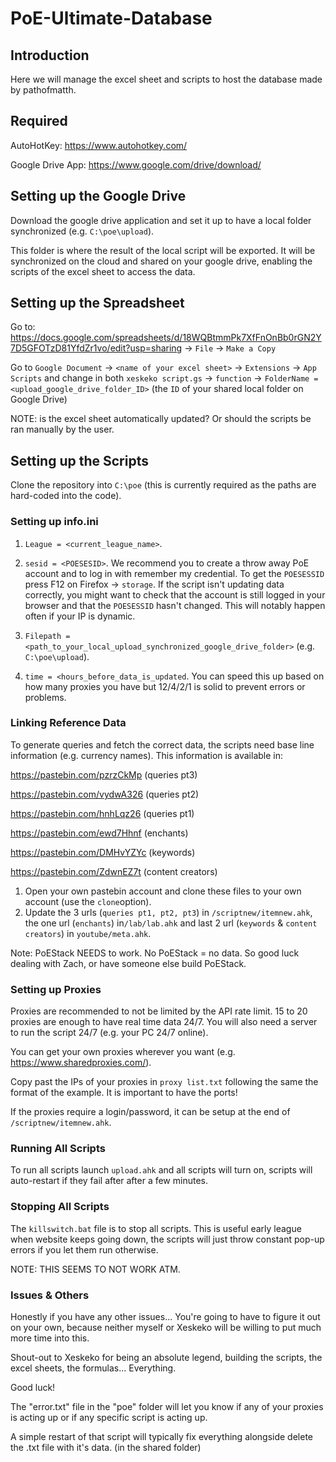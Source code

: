 
# PoE-Ultimate-Database

## Introduction

 Here we will manage the excel sheet and scripts to host the database made by pathofmatth.

## Required

AutoHotKey: https://www.autohotkey.com/

Google Drive App: https://www.google.com/drive/download/

## Setting up the Google Drive

Download the google drive application and set it up to have a local folder synchronized (e.g. `C:\poe\upload`).

This folder is where the result of the local script will be exported. It will be synchronized on the cloud and shared on your google drive, enabling the scripts of the excel sheet to access the data.

## Setting up the Spreadsheet

Go to: https://docs.google.com/spreadsheets/d/18WQBtmmPk7XfFnOnBb0rGN2Y7D5GFOTzD81YfdZr1vo/edit?usp=sharing -> `File` -> `Make a Copy`

Go to `Google Document` -> `<name of your excel sheet>` -> `Extensions` -> `App Scripts` and change in both `xeskeko script.gs` -> `function` -> `FolderName = <upload_google_drive_folder_ID>` (the `ID` of your shared local folder on Google Drive)

NOTE: is the excel sheet automatically updated? Or should the scripts be ran manually by the user.

## Setting up the Scripts

Clone the repository into `C:\poe` (this is currently required as the paths are hard-coded into the code).

### Setting up info.ini

1) `League = <current_league_name>`.

2) `sesid = <POESESID>`. We recommend you to create a throw away PoE account and to log in with remember my credential. To get the `POESESSID` press F12 on Firefox -> `storage`. If the script isn't updating data correctly, you might want to check that the account is still logged in your browser and that the `POESESSID` hasn't changed. This will notably happen often if your IP is dynamic.

3) `Filepath = <path_to_your_local_upload_synchronized_google_drive_folder>` (e.g. `C:\poe\upload`).

4) `time = <hours_before_data_is_updated`. You can speed this up based on how many proxies you have but 12/4/2/1 is solid to prevent errors or problems.

### Linking Reference Data

To generate queries and fetch the correct data, the scripts need base line information (e.g. currency names). This information is available in:

https://pastebin.com/pzrzCkMp (queries pt3)

https://pastebin.com/vydwA326 (queries pt2)

https://pastebin.com/hnhLqz26 (queries pt1)

https://pastebin.com/ewd7Hhnf (enchants)

https://pastebin.com/DMHvYZYc (keywords)

https://pastebin.com/ZdwnEZ7t (content creators)

1) Open your own pastebin account and clone these files to your own account (use the `clone`option).
2) Update the 3 urls (`queries pt1, pt2, pt3`) in `/scriptnew/itemnew.ahk`, the one url (`enchants`) in`/lab/lab.ahk` and last 2 url (`keywords` & `content creators`) in `youtube/meta.ahk`.

Note: PoEStack NEEDS to work. No PoEStack = no data. So good luck dealing with Zach, or have someone else build PoEStack.

### Setting up Proxies

Proxies are recommended to not be limited by the API rate limit. 15 to 20 proxies are enough to have real time data 24/7. You will also need a server to run the script 24/7 (e.g. your PC 24/7 online).

You can get your own proxies wherever you want (e.g. https://www.sharedproxies.com/).

Copy past the IPs of your proxies in `proxy list.txt` following the same the format of the example. It is important to have the ports!

If the proxies require a login/password, it can be setup at the end of `/scriptnew/itemnew.ahk`.

### Running All Scripts

To run all scripts launch `upload.ahk` and all scripts will turn on, scripts will auto-restart if they fail after after a few minutes.

### Stopping All Scripts
The `killswitch.bat` file is to stop all scripts. This is useful early league when website keeps going down, the scripts will just throw constant pop-up errors if you let them run otherwise. 

NOTE: THIS SEEMS TO NOT WORK ATM.

### Issues & Others

Honestly if you have any other issues... You're going to have to figure it out on your own, because neither myself or Xeskeko will be willing
to put much more time into this. 

Shout-out to Xeskeko for being an absolute legend, building the scripts, the excel sheets, the formulas... Everything. 

Good luck!

The "error.txt" file in the "poe" folder will let you know if any of your proxies is acting up or if any specific script is acting up. 

A simple restart of that script will typically fix everything alongside delete the .txt file with it's data. (in the shared folder)
